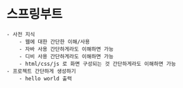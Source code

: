 # 스프링부트
    - 사전 지식
        - 웹에 대한 간단한 이해/사용
        - 자바 사용 간단하게라도 이해하면 가능
        - 디비 사용 간단하게라도 이해하면 가능
        - html/css/js 로 화면 구성되는 것 간단하게라도 이해하면 가능
    - 프로젝트 간단하게 생성하기
        - hello world 출력